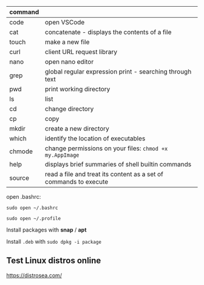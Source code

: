 | command |  |
| ------ | ------ |
| code | open VSCode |
| cat | concatenate - displays the contents of a file |
| touch | make a new file |
| curl | client URL request library |
| nano | open nano editor |
| grep | global regular expression print - searching through text |
| pwd | print working directory |
| ls | list |
| cd | change directory  |
| cp | copy  |
| mkdir | create a new directory  |
| which | identify the location of executables |
| chmode | change permissions on your files: `chmod +x my.AppImage` |
| help | displays brief summaries of shell builtin commands |
| source | read a file and treat its content as a set of commands to execute |


open .bashrc:
```
sudo open ~/.bashrc
```

```
sudo open ~/.profile
```

Install packages with **snap** / **apt**

Install `.deb` with `sudo dpkg -i package`

## Test Linux distros online

https://distrosea.com/
